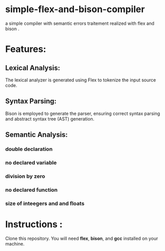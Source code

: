 # simple-flex-and-bison-compiler
a simple compiler with semantic errors traitement realized with flex and bison .
# **Features:**
## **Lexical Analysis:**
The lexical analyzer is generated using Flex to tokenize the input source code.
## **Syntax Parsing:** 
Bison is employed to generate the parser, ensuring correct syntax parsing and abstract syntax tree (AST) generation.
## **Semantic Analysis:** 
### **double declaration**
### **no declared variable**
### **division by zero**
### **no declared function**
### **size of inteegers and  and floats**
# Instructions :
Clone this repository. You will need **flex**, **bison**, and **gcc** installed on your machine.

